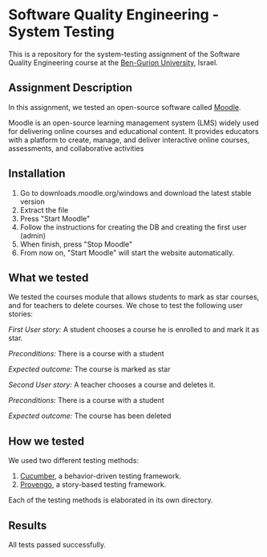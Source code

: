 # Software Quality Engineering - System Testing
This is a repository for the system-testing assignment of the Software Quality Engineering course at the [Ben-Gurion University](https://in.bgu.ac.il/), Israel.

## Assignment Description
In this assignment, we tested an open-source software called [Moodle](https://moodle.org/).

Moodle is an open-source learning management system (LMS) widely used for delivering online courses and educational content. It provides educators with a platform to create, manage, and deliver interactive online courses, assessments, and collaborative activities

## Installation
1. Go to downloads.moodle.org/windows and download the latest stable version
2. Extract the file
3. Press "Start Moodle"
4. Follow the instructions for creating the DB and creating the first user (admin)
5. When finish, press "Stop Moodle"
6. From now on, "Start Moodle" will start the website automatically.


## What we tested

We tested the courses module that allows students to mark as star courses, and for teachers to delete courses.
We chose to test the following user stories: 

*First User story:* A student chooses a course he is enrolled to and mark it as star.

*Preconditions:* There is a course with a student

*Expected outcome:* The course is marked as star

*Second User story:* A teacher chooses a course and deletes it.

*Preconditions:* There is a course with a student

*Expected outcome:* The course has been deleted 


## How we tested
We used two different testing methods:
1. [Cucumber](https://cucumber.io/), a behavior-driven testing framework.
2. [Provengo](https://provengo.tech/), a story-based testing framework.

Each of the testing methods is elaborated in its own directory. 

## Results
All tests passed successfully.
